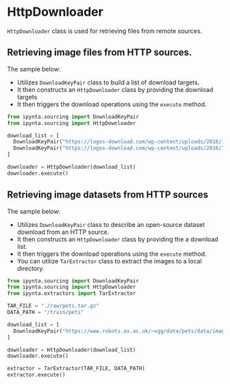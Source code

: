 # HttpDownloader

`HttpDownloader` class is used for retrieving files from remote sources.

## Retrieving image files from HTTP sources.

The sample below:

- Utilizes `DownloadKeyPair` class to build a list of download targets.
- It then constructs an `HttpDownloader` class by providing the download targets
- It then triggers the download operations using the `execute` method.

```py
from ipynta.sourcing import DownloadKeyPair
from ipynta.sourcing import HttpDownloader

download_list = [
  DownloadKeyPair("https://logos-download.com/wp-content/uploads/2016/10/Python_logo_icon.png", "./imgs/icons/python/icon.png"),
  DownloadKeyPair("https://logos-download.com/wp-content/uploads/2016/10/Python_logo_wordmark.png", "./imgs/icons/python/banner.png"),
]

downloader = HttpDownloader(download_list)
downloader.execute()
```

## Retrieving image datasets from HTTP sources

The sample below:

- Utilizes `DownloadKeyPair` class to describe an open-source dataset download from an HTTP source.
- It then constructs an `HttpDownloader` class by providing the a download list.
- It then triggers the download operations using the `execute` method.
- You can utilize `TarExtractor` class to extract the images to a local directory.

```py
from ipynta.sourcing import DownloadKeyPair
from ipynta.sourcing import HttpDownloader
from ipynta.extractors import TarExtractor

TAR_FILE = "./raw/pets.tar.gz"
DATA_PATH = "/train/pets"

download_list = [
  DownloadKeyPair("https://www.robots.ox.ac.uk/~vgg/data/pets/data/images.tar.gz", TAR_FILE)
]

downloader = HttpDownloader(download_list)
downloader.execute()

extractor = TarExtractor(TAR_FILE, DATA_PATH)
extractor.execute()
```
